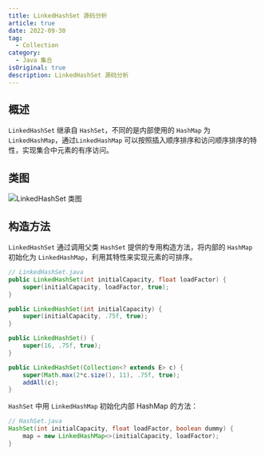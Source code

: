 ```yaml
---
title: LinkedHashSet 源码分析
article: true
date: 2022-09-30
tag:
  - Collection
category:
  - Java 集合
isOriginal: true
description: LinkedHashSet 源码分析
---
```


## 概述

`LinkedHashSet` 继承自 `HashSet`，不同的是内部使用的 `HashMap` 为 `LinkedHashMap`，通过`LinkedHashMap` 可以按照插入顺序排序和访问顺序排序的特性，实现集合中元素的有序访问。

## 类图

![LinkedHashSet 类图](https://cdn.jsdelivr.net/gh/alexchen68/images@master/blog/java/linkedhashset_class.png ':size=60%')

## 构造方法

`LinkedHashSet` 通过调用父类 `HashSet` 提供的专用构造方法，将内部的 `HashMap` 初始化为 `LinkedHashMap`，利用其特性来实现元素的可排序。

```java
// LinkedHashSet.java
public LinkedHashSet(int initialCapacity, float loadFactor) {
    super(initialCapacity, loadFactor, true);
}

public LinkedHashSet(int initialCapacity) {
    super(initialCapacity, .75f, true);
}

public LinkedHashSet() {
    super(16, .75f, true);
}

public LinkedHashSet(Collection<? extends E> c) {
    super(Math.max(2*c.size(), 11), .75f, true);
    addAll(c);
}
```

`HashSet` 中用 `LinkedHashMap` 初始化内部 HashMap 的方法：

```java
// HashSet.java
HashSet(int initialCapacity, float loadFactor, boolean dummy) {
    map = new LinkedHashMap<>(initialCapacity, loadFactor);
}
```

